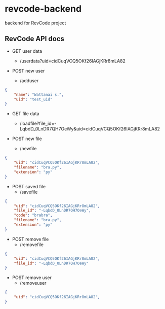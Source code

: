 # revcode-backend
backend for RevCode project

## RevCode API docs

* GET user data
 	* /userdata?uid=cidCuqVCQ5OKf26IAGjKRr8mLA82
	
* POST new user
	* /adduser
```json
{
	"name": "Wattanai s.",
	"uid": "test_uid"
}
```

* GET file data
	* /loadfile?file_id=-LqbdD_0LnDR7QH7OeWy&uid=cidCuqVCQ5OKf26IAGjKRr8mLA82

* POST new file
	* /newfile
```json
{
	"uid": "cidCuqVCQ5OKf26IAGjKRr8mLA82",
	"filename": "bra.py", 
	"extension": "py"
}
```

* POST saved file
	* /savefile
```json
{
	"uid": "cidCuqVCQ5OKf26IAGjKRr8mLA82",
	"file_id": "-LqbdD_0LnDR7QH7OeWy",
	"code": "brabra", 
	"filename": "bra.py", 
	"extension": "py"
}
```

* POST remove file
	* /removefile
```json
{
	"uid": "cidCuqVCQ5OKf26IAGjKRr8mLA82",
	"file_id": "-LqbdD_0LnDR7QH7OeWy"
}
```

* POST remove user
	* /removeuser
```json
{
	"uid": "cidCuqVCQ5OKf26IAGjKRr8mLA82",
}
```